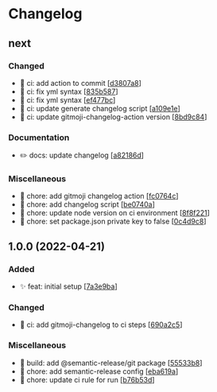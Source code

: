 # Changelog

<a name="next"></a>
## next

### Changed

- 🔧 ci: add action to commit [[d3807a8](https://github.com/gleisonkz/commitlint-plugin-imperative/commit/d3807a8aaa6e1af9c0281422490a8821f3371100)]
- 🔧 ci: fix yml syntax [[835b587](https://github.com/gleisonkz/commitlint-plugin-imperative/commit/835b5870894cabc84a46a75171abfb64b5295d7a)]
- 🔧 ci: fix yml syntax [[ef477bc](https://github.com/gleisonkz/commitlint-plugin-imperative/commit/ef477bcc79a24858716dea207aae26e8412506a8)]
- 🔧 ci: update generate changelog script [[a109e1e](https://github.com/gleisonkz/commitlint-plugin-imperative/commit/a109e1e62f7766f60dfcd863b114086f1e1f1599)]
- 🔧 ci: update gitmoji-changelog-action version [[8bd9c84](https://github.com/gleisonkz/commitlint-plugin-imperative/commit/8bd9c8428a50ce680ef7d56f973f9aefb47bf333)]

### Documentation

- ✏️ docs: update changelog [[a82186d](https://github.com/gleisonkz/commitlint-plugin-imperative/commit/a82186d196da6efc722184fbe1c5f713b52099e7)]

### Miscellaneous

- 🚧 chore: add gitmoji changelog action [[fc0764c](https://github.com/gleisonkz/commitlint-plugin-imperative/commit/fc0764cd861386b58c9ea9d56a6f78aa5f98a971)]
- 🚧 chore: add changelog script [[be0740a](https://github.com/gleisonkz/commitlint-plugin-imperative/commit/be0740ae8d7bd01079286050985b54c3ae50f20e)]
- 🚧 chore: update node version on ci environment [[8f8f221](https://github.com/gleisonkz/commitlint-plugin-imperative/commit/8f8f2217975d03dc9f1b78d0ded75df504abe9ae)]
- 🚧 chore: set package.json private key to false [[0c4d9c8](https://github.com/gleisonkz/commitlint-plugin-imperative/commit/0c4d9c8794e2368f489e194d69303a48f115b0a1)]


<a name="1.0.0"></a>
## 1.0.0 (2022-04-21)

### Added

- ✨ feat: initial setup [[7a3e9ba](https://github.com/ngx-devs/commitlint-plugin-imperative/commit/7a3e9bacc75f3e3fa74184631984d5ab06e766ab)]

### Changed

- 🔧 ci: add gitmoji-changelog to ci steps [[690a2c5](https://github.com/ngx-devs/commitlint-plugin-imperative/commit/690a2c55706cf893d960124421419a4864d9528e)]

### Miscellaneous

- 🧱 build: add @semantic-release/git package [[55533b8](https://github.com/ngx-devs/commitlint-plugin-imperative/commit/55533b888bcda7bedd907c12fe05abb33929a489)]
- 🚧 chore: add semantic-release config [[eba619a](https://github.com/ngx-devs/commitlint-plugin-imperative/commit/eba619ac3954b3f2f605490e3ce6284c7862f6ee)]
- 🚧 chore: update ci rule for run [[b76b53d](https://github.com/ngx-devs/commitlint-plugin-imperative/commit/b76b53deac29d2b8426e01e8a32a387438b05235)]


